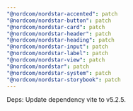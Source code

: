 ```yaml
---
"@nordcom/nordstar-accented": patch
"@nordcom/nordstar-button": patch
"@nordcom/nordstar-card": patch
"@nordcom/nordstar-header": patch
"@nordcom/nordstar-heading": patch
"@nordcom/nordstar-input": patch
"@nordcom/nordstar-label": patch
"@nordcom/nordstar-view": patch
"@nordcom/nordstar": patch
"@nordcom/nordstar-system": patch
"@nordcom/nordstar-storybook": patch
---
```


Deps: Update dependency vite to v5.2.5.
